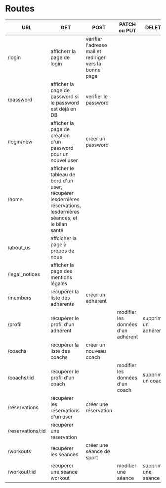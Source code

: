 # Routes

| URL | GET | POST | PATCH ou PUT | DELETE |
|---|---|---|---|---|
|/login| afficherr la page de login | vérifier l'adresse mail et rediriger vers la bonne page |||
|/password|afficher la page de password si le password est déjà en DB| verifier le password |||
|/login/new|afficher la page de création d'un password pour un nouvel user| créer un password|||
|/home| afficher le tableau de bord d'un user, récupérer lesdernières réservations, lesdernières séances, et le bilan santé||||
|/about_us| affcicher la page à propos de nous||||
|/legal_notices| afficher la page des mentions légales||||
|/members| récupérer la liste des adhérents| créer un adhérent |||
|/profil| récupérer le profil d'un adhérent ||modifier les données d'un adhérent|supprimer un adhérent|
|/coachs|récupérer la liste des coachs| créer un nouveau coach|||
|/coachs/:id|récupérer le profil d'un coach||modifier les données d'un coach|supprimer un coach|
|/reservations| récupérer les réservations d'un user| créer une réservation |||
|/reservations/:id|récupérer une réservation
|/workouts|récupérer les séances| créer une séance de sport|||
|/workout/:id|récupérer une séance workout||modifier une séance| supprimer une séance|
